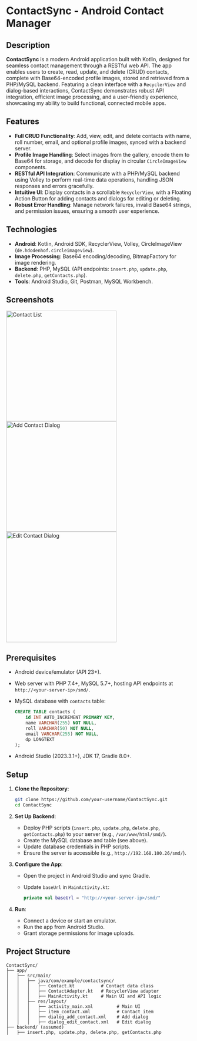 # ContactSync - Android Contact Manager

## Description

**ContactSync** is a modern Android application built with Kotlin, designed for seamless contact management through a RESTful web API. The app enables users to create, read, update, and delete (CRUD) contacts, complete with Base64-encoded profile images, stored and retrieved from a PHP/MySQL backend. Featuring a clean interface with a `RecyclerView` and dialog-based interactions, ContactSync demonstrates robust API integration, efficient image processing, and a user-friendly experience, showcasing my ability to build functional, connected mobile apps.

## Features

- **Full CRUD Functionality**: Add, view, edit, and delete contacts with name, roll number, email, and optional profile images, synced with a backend server.
- **Profile Image Handling**: Select images from the gallery, encode them to Base64 for storage, and decode for display in circular `CircleImageView` components.
- **RESTful API Integration**: Communicate with a PHP/MySQL backend using Volley to perform real-time data operations, handling JSON responses and errors gracefully.
- **Intuitive UI**: Display contacts in a scrollable `RecyclerView`, with a Floating Action Button for adding contacts and dialogs for editing or deleting.
- **Robust Error Handling**: Manage network failures, invalid Base64 strings, and permission issues, ensuring a smooth user experience.

## Technologies

- **Android**: Kotlin, Android SDK, RecyclerView, Volley, CircleImageView (`de.hdodenhof.circleimageview`).
- **Image Processing**: Base64 encoding/decoding, BitmapFactory for image rendering.
- **Backend**: PHP, MySQL (API endpoints: `insert.php`, `update.php`, `delete.php`, `getContacts.php`).
- **Tools**: Android Studio, Git, Postman, MySQL Workbench.

## Screenshots

<img src="https://github.com/user-attachments/assets/be497b24-5c00-4acb-938e-4f57b12132b2" alt="Contact List" width="300"/>
<img src="https://github.com/user-attachments/assets/0968085f-28fe-47dc-9c76-47ed8904c85c" alt="Add Contact Dialog" width="300"/>
<img src="https://github.com/user-attachments/assets/80f3a235-2d1a-40ed-b8fc-95c214995971" alt="Edit Contact Dialog" width="300"/>




## Prerequisites

- Android device/emulator (API 23+).
- Web server with PHP 7.4+, MySQL 5.7+, hosting API endpoints at `http://<your-server-ip>/smd/`.
- MySQL database with `contacts` table:

  ```sql
  CREATE TABLE contacts (
      id INT AUTO_INCREMENT PRIMARY KEY,
      name VARCHAR(255) NOT NULL,
      roll VARCHAR(50) NOT NULL,
      email VARCHAR(255) NOT NULL,
      dp LONGTEXT
  );
  ```
- Android Studio (2023.3.1+), JDK 17, Gradle 8.0+.

## Setup

1. **Clone the Repository**:

   ```bash
   git clone https://github.com/your-username/ContactSync.git
   cd ContactSync
   ```

2. **Set Up Backend**:

   - Deploy PHP scripts (`insert.php`, `update.php`, `delete.php`, `getContacts.php`) to your server (e.g., `/var/www/html/smd/`).
   - Create the MySQL database and table (see above).
   - Update database credentials in PHP scripts.
   - Ensure the server is accessible (e.g., `http://192.168.100.26/smd/`).

3. **Configure the App**:

   - Open the project in Android Studio and sync Gradle.
   - Update `baseUrl` in `MainActivity.kt`:

     ```kotlin
     private val baseUrl = "http://<your-server-ip>/smd/"
     ```

4. **Run**:

   - Connect a device or start an emulator.
   - Run the app from Android Studio.
   - Grant storage permissions for image uploads.

## Project Structure

```
ContactSync/
├── app/
│   ├── src/main/
│   │   ├── java/com/example/contactsync/
│   │   │   ├── Contact.kt          # Contact data class
│   │   │   ├── ContactAdapter.kt   # RecyclerView adapter
│   │   │   ├── MainActivity.kt     # Main UI and API logic
│   │   ├── res/layout/
│   │   │   ├── activity_main.xml         # Main UI
│   │   │   ├── item_contact.xml          # Contact item
│   │   │   ├── dialog_add_contact.xml    # Add dialog
│   │   │   ├── dialog_edit_contact.xml   # Edit dialog
├── backend/ (assumed)
│   ├── insert.php, update.php, delete.php, getContacts.php
```

